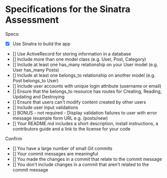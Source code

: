 # Specifications for the Sinatra Assessment

Specs:
- [x] Use Sinatra to build the app
- [] Use ActiveRecord for storing information in a database
- [] Include more than one model class (e.g. User, Post, Category)
- [] Include at least one has_many relationship on your User model (e.g. User has_many Posts)
- [] Include at least one belongs_to relationship on another model (e.g. Post belongs_to User)
- [] Include user accounts with unique login attribute (username or email)
- [] Ensure that the belongs_to resource has routes for Creating, Reading, Updating and Destroying
- [] Ensure that users can't modify content created by other users
- [] Include user input validations
- [] BONUS - not required - Display validation failures to user with error message (example form URL e.g. /posts/new)
- [] Your README.md includes a short description, install instructions, a contributors guide and a link to the license for your code

Confirm
- [] You have a large number of small Git commits
- [] Your commit messages are meaningful
- [] You made the changes in a commit that relate to the commit message
- [] You don't include changes in a commit that aren't related to the commit message
